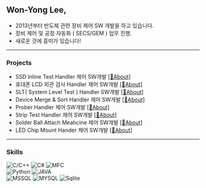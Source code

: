 ## Won-Yong Lee,
* 2013년부터 반도체 관련 장비 제어 SW 개발을 하고 있습니다.
* 장비 제어 및 공장 자동화 ( SECS/GEM ) 업무 진행.
* 새로운 것에 흥미가 있습니다!

---

### Projects  
- SSD Inline Test Handler 제어 SW개발 [[🔗About]](https://github.com/japgo/japgo/blob/master/ssdinline.md)  
- 휴대폰 LCD 외관 검사 Handler 제어 SW개발 [[🔗About]](https://github.com/japgo/japgo/blob/master/lcdtest.md)
- SLT( System Level Test ) Handler SW개발 [[🔗About]]()  
- Device Merge & Sort Handler 제어 SW개발 [[🔗About]]()  
- Prober Handler 제어 SW개발 [[🔗About]]()  
- Strip Test Handler 제어 SW개발 [[🔗About]]()  
- Solder Ball Attach Meahcine 제어 SW개발 [[🔗About]]()  
- LED Chip Mount Hander 제어 SW개발 [[🔗About]]()  

---

### Skills  
![C/C++](https://img.shields.io/badge/C++-brown.svg?style=flat&logo=cplusplus&logoColor=white)
![C#](https://img.shields.io/badge/CSharp-brown.svg?style=flat&logo=csharp&logoColor=white)
![MFC](https://img.shields.io/badge/MFC-darkgreen.svg?style=flat&logo=mfc&logoColor=white)  
![Python](https://img.shields.io/badge/Python-orange.svg?style=flat&logo=python&logoColor=white)
![JAVA](https://img.shields.io/badge/Java-orange.svg?style=flat&logo=openjdk&logoColor=white)  
![MSSQL](https://img.shields.io/badge/MSSQL-blue.svg?style=flat&logo=mssql&logoColor=white)
![MYSQL](https://img.shields.io/badge/MYSQL-blue.svg?style=flat&logo=mysql&logoColor=white)
![Sqlite](https://img.shields.io/badge/Sqlite-blue.svg?style=flat&logo=sqlite&logoColor=white)
